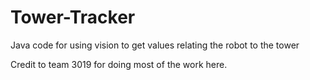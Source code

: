 # Tower-Tracker


Java code for using vision to get values relating the robot to the tower

Credit to team 3019 for doing most of the work here. 